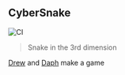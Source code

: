 ## CyberSnake
![CI](https://github.com/Drewbi/cybersnake/workflows/CI/badge.svg)
> Snake in the 3rd dimension

[Drew](https://github.com/drewbi) and [Daph](https://github.com/definitelyDaphne) make a game
